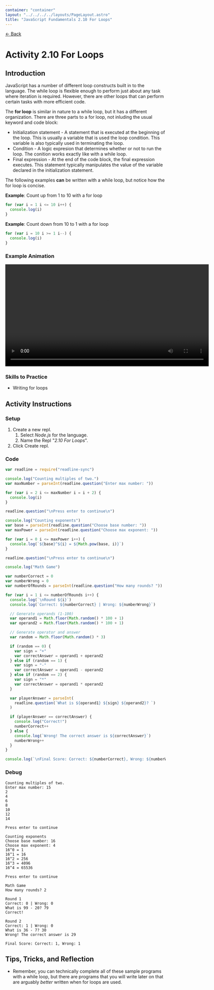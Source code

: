 ```yaml
---
container: "container"
layout: "../../../../layouts/PageLayout.astro"
title: "JavaScript Fundamentals 2.10 For Loops"
---
```


[← Back](/comp-sci/javascript/)

# Activity 2.10 For Loops

## Introduction

JavaScript has a number of different loop constructs built in to the language. The while loop is flexible enough to perform just about any task where iteration is required. However, there are other loops that can perform certain tasks with more efficient code.

The **for loop** is similar in nature to a while loop, but it has a different organization. There are three parts to a for loop, not inluding the usual keyword and code block:

- Initialization statement - A statement that is executed at the beginning of the loop. This is usually a variable that is used the loop condition. This variable is also typically used in terminating the loop.
- Condition - A logic expresion that determines whether or not to run the loop. The conition works exactly like with a while loop.
- Final expression - At the end of the code block, the final expression executes. This statement typically manipulates the value of the variable declared in the initialization statement.

The following examples **can** be written with a while loop, but notice how the for loop is concise.

**Example**: Count up from 1 to 10 with a for loop

```js
for (var i = 1 i <= 10 i++) {
  console.log(i)
}
```

**Example**: Count down from 10 to 1 with a for loop

```js
for (var i = 10 i >= 1 i--) {
  console.log(i)
}
```

### Example Animation

<video src="/assets/video/javascript/for-loop-animation.mp4" width="640" controls></video>

### Skills to Practice

- Writing for loops

## Activity Instructions

### Setup

1. Create a new repl.
   1. Select _Node.js_ for the language.
   2. Name the Repl "_2.10 For Loops_".
2. Click Create repl.

### Code

```javascript
var readline = require("readline-sync")

console.log("Counting multiples of two.")
var maxNumber = parseInt(readline.question("Enter max number: "))

for (var i = 2 i <= maxNumber i = i + 2) {
  console.log(i)
}

readline.question("\nPress enter to continue\n")

console.log("Counting exponents")
var base = parseInt(readline.question("Choose base number: "))
var maxPower = parseInt(readline.question("Choose max exponent: "))

for (var i = 0 i <= maxPower i++) {
  console.log(`${base}^${i} = ${Math.pow(base, i)}`)
}

readline.question("\nPress enter to continue\n")

console.log("Math Game")

var numberCorrect = 0
var numberWrong = 0
var numberOfRounds = parseInt(readline.question("How many rounds? "))

for (var i = 1 i <= numberOfRounds i++) {
  console.log(`\nRound ${i}`)
  console.log(`Correct: ${numberCorrect} | Wrong: ${numberWrong}`)

  // Generate operands (1-100)
  var operand1 = Math.floor(Math.random() * 100 + 1)
  var operand2 = Math.floor(Math.random() * 100 + 1)

  // Generate operator and answer
  var random = Math.floor(Math.random() * 3)

  if (random == 0) {
    var sign = "+"
    var correctAnswer = operand1 + operand2
  } else if (random == 1) {
    var sign = "-"
    var correctAnswer = operand1 - operand2
  } else if (random == 2) {
    var sign = "*"
    var correctAnswer = operand1 * operand2
  }

  var playerAnswer = parseInt(
    readline.question(`What is ${operand1} ${sign} ${operand2}? `)
  )

  if (playerAnswer == correctAnswer) {
    console.log("Correct!")
    numberCorrect++
  } else {
    console.log(`Wrong! The correct answer is ${correctAnswer}`)
    numberWrong++
  }
}

console.log(`\nFinal Score: Correct: ${numberCorrect}, Wrong: ${numberWrong}`)
```

### Debug

```
Counting multiples of two.
Enter max number: 15
2
4
6
8
10
12
14

Press enter to continue

Counting exponents
Choose base number: 16
Choose max exponent: 4
16^0 = 1
16^1 = 16
16^2 = 256
16^3 = 4096
16^4 = 65536

Press enter to continue

Math Game
How many rounds? 2

Round 1
Correct: 0 | Wrong: 0
What is 99 - 20? 79
Correct!

Round 2
Correct: 1 | Wrong: 0
What is 36 - 7? 30
Wrong! The correct answer is 29

Final Score: Correct: 1, Wrong: 1
```

## Tips, Tricks, and Reflection

- Remember, you can technically complete all of these sample programs with a while loop, but there are programs that you will write later on that are arguably _better_ written when for loops are used.

